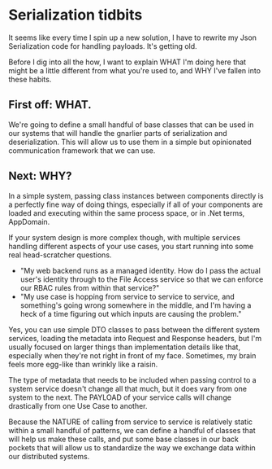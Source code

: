 # Serialization tidbits
It seems like every time I spin up a new solution, I have to rewrite my Json Serialization code for handling payloads.  It's getting old.

Before I dig into all the how, I want to explain WHAT I'm doing here that might be a little different from what you're used to, and WHY I've fallen into these habits.  

## First off:  WHAT.
We're going to define a small handful of base classes that can be used in our systems that will handle the gnarlier parts of serialization and deserialization.  This will allow us to use them in a simple but opinionated communication framework that we can use.

## Next:  WHY?
In a simple system, passing class instances between components directly is a perfectly fine way of doing things, especially if all of your components are loaded and executing within the same process space, or in .Net terms, AppDomain.

If your system design is more complex though, with multiple services handling different aspects of your use cases, you start running into some real head-scratcher questions.  

- "My web backend runs as a managed identity.  How do I pass the actual user's identity through to the File Access service so that we can enforce our RBAC rules from within that service?"
- "My use case is hopping from service to service to service, and something's going wrong somewhere in the middle, and I'm having a heck of a time figuring out which inputs are causing the problem."

Yes, you can use simple DTO classes to pass between the different system services, loading the metadata into Request and Response headers, but I'm usually focused on larger things than implementation details like that, especially when they're not right in front of my face.  Sometimes, my brain feels more egg-like than wrinkly like a raisin.

The type of metadata that needs to be included when passing control to a system service doesn't change all that much, but it does vary from one system to the next.  The PAYLOAD of your service calls will change drastically from one Use Case to another.

Because the NATURE of calling from service to service is relatively static within a small handful of patterns, we can define a handful of classes that will help us make these calls, and put some base classes in our back pockets that will allow us to standardize the way we exchange data within our distributed systems.

